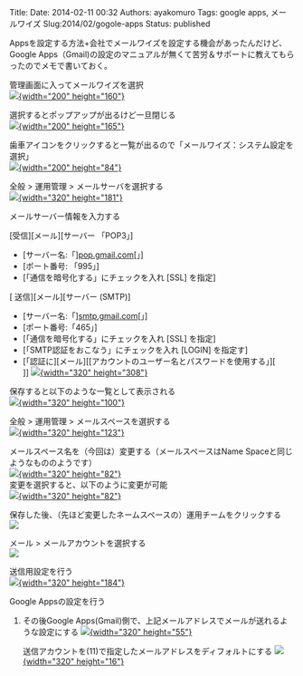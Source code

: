 Title: 
Date: 2014-02-11 00:32
Authors: ayakomuro
Tags:  google apps, メールワイズ
Slug:2014/02/gogole-apps
Status: published


Appsを設定する方法+会社でメールワイズを設定する機会があったんだけど、Google
Apps（Gmail)の設定のマニュアルが無くて苦労＆サポートに教えてもらったのでメモで書いておく。



管理画面に入ってメールワイズを選択  
[![](http://3.bp.blogspot.com/-wUvY3PgTA3o/Uvlp5YxCemI/AAAAAAAAZYA/zBzXP71zTCg/s1600/%E3%82%B9%E3%82%AF%E3%83%AA%E3%83%BC%E3%83%B3%E3%82%B7%E3%83%A7%E3%83%83%E3%83%88+2014-02-10+10.41.53.png){width="200"
height="160"}](http://3.bp.blogspot.com/-wUvY3PgTA3o/Uvlp5YxCemI/AAAAAAAAZYA/zBzXP71zTCg/s1600/%E3%82%B9%E3%82%AF%E3%83%AA%E3%83%BC%E3%83%B3%E3%82%B7%E3%83%A7%E3%83%83%E3%83%88+2014-02-10+10.41.53.png)

選択するとポップアップが出るけど一旦閉じる  
[![](http://3.bp.blogspot.com/-mGbxGtxXzCc/UvlqQsC2NxI/AAAAAAAAZYI/HmbuA1RReIk/s1600/%E3%82%B9%E3%82%AF%E3%83%AA%E3%83%BC%E3%83%B3%E3%82%B7%E3%83%A7%E3%83%83%E3%83%88+2014-02-10+10.41.59.png){width="200"
height="165"}](http://3.bp.blogspot.com/-mGbxGtxXzCc/UvlqQsC2NxI/AAAAAAAAZYI/HmbuA1RReIk/s1600/%E3%82%B9%E3%82%AF%E3%83%AA%E3%83%BC%E3%83%B3%E3%82%B7%E3%83%A7%E3%83%83%E3%83%88+2014-02-10+10.41.59.png)

歯車アイコンをクリックすると一覧が出るので「メールワイズ：システム設定を選択」  
[![](http://2.bp.blogspot.com/-HUu61ozW45Q/Uvlqzjftz6I/AAAAAAAAZYQ/XG5iRf-wyik/s1600/%E3%82%B9%E3%82%AF%E3%83%AA%E3%83%BC%E3%83%B3%E3%82%B7%E3%83%A7%E3%83%83%E3%83%88+2014-02-10+10.42.30.png){width="200"
height="84"}](http://2.bp.blogspot.com/-HUu61ozW45Q/Uvlqzjftz6I/AAAAAAAAZYQ/XG5iRf-wyik/s1600/%E3%82%B9%E3%82%AF%E3%83%AA%E3%83%BC%E3%83%B3%E3%82%B7%E3%83%A7%E3%83%83%E3%83%88+2014-02-10+10.42.30.png)

全般 \> 運用管理 \> メールサーバを選択する  
[![](http://4.bp.blogspot.com/-9hRsSjW8WCg/UvlrSmNZx_I/AAAAAAAAZYY/eN-omswwJ04/s1600/%E3%82%B9%E3%82%AF%E3%83%AA%E3%83%BC%E3%83%B3%E3%82%B7%E3%83%A7%E3%83%83%E3%83%88+2014-02-10+10.42.44.png){width="320"
height="181"}](http://4.bp.blogspot.com/-9hRsSjW8WCg/UvlrSmNZx_I/AAAAAAAAZYY/eN-omswwJ04/s1600/%E3%82%B9%E3%82%AF%E3%83%AA%E3%83%BC%E3%83%B3%E3%82%B7%E3%83%A7%E3%83%83%E3%83%88+2014-02-10+10.42.44.png)

メールサーバー情報を入力する

[受信][メール][サーバー
「POP3」]

-   [サーバー名:「][pop.gmail.com](http://pop.gmail.com/)[」]
-   [ポート番号:
    「995」]
-   [「通信を暗号化する」にチェックを入れ \[SSL\]
    を指定]

[ 送信][メール][サーバー
(SMTP)]

-   [サーバー名:「][smtp.gmail.com](http://smtp.gmail.com/)[」]
-   [ポート番号:「465」]
-   [「通信を暗号化する」にチェックを入れ \[SSL\]
    を指定]
-   [「SMTP認証をおこなう」にチェックを入れ \[LOGIN\]
    を指定す]
-   [「認証に][メール][[アカウントのユーザー名とパスワードを使用する」][  
   ]]
    [![](http://2.bp.blogspot.com/-WUFnAU4C6vA/Uvlr0dj3e6I/AAAAAAAAZYg/zftav5X5Szw/s1600/%E3%82%B9%E3%82%AF%E3%83%AA%E3%83%BC%E3%83%B3%E3%82%B7%E3%83%A7%E3%83%83%E3%83%88+2014-02-10+10.44.05.png){width="320"
    height="308"}](http://2.bp.blogspot.com/-WUFnAU4C6vA/Uvlr0dj3e6I/AAAAAAAAZYg/zftav5X5Szw/s1600/%E3%82%B9%E3%82%AF%E3%83%AA%E3%83%BC%E3%83%B3%E3%82%B7%E3%83%A7%E3%83%83%E3%83%88+2014-02-10+10.44.05.png)

保存すると以下のような一覧として表示される  
[![](http://3.bp.blogspot.com/-Wet-uo6-9QE/Uvlsw7gR2AI/AAAAAAAAZYo/oLKggVCWdpI/s1600/%E3%82%B9%E3%82%AF%E3%83%AA%E3%83%BC%E3%83%B3%E3%82%B7%E3%83%A7%E3%83%83%E3%83%88+2014-02-10+10.45.05.png){width="320"
height="100"}](http://3.bp.blogspot.com/-Wet-uo6-9QE/Uvlsw7gR2AI/AAAAAAAAZYo/oLKggVCWdpI/s1600/%E3%82%B9%E3%82%AF%E3%83%AA%E3%83%BC%E3%83%B3%E3%82%B7%E3%83%A7%E3%83%83%E3%83%88+2014-02-10+10.45.05.png)

全般 \> 運用管理 \> メールスペースを選択する  
[![](http://4.bp.blogspot.com/-PDoFmJJwTOc/Uvls5N0sZKI/AAAAAAAAZYw/4YYghShRDuw/s1600/%E3%82%B9%E3%82%AF%E3%83%AA%E3%83%BC%E3%83%B3%E3%82%B7%E3%83%A7%E3%83%83%E3%83%88+2014-02-10+10.45.42.png){width="320"
height="123"}](http://4.bp.blogspot.com/-PDoFmJJwTOc/Uvls5N0sZKI/AAAAAAAAZYw/4YYghShRDuw/s1600/%E3%82%B9%E3%82%AF%E3%83%AA%E3%83%BC%E3%83%B3%E3%82%B7%E3%83%A7%E3%83%83%E3%83%88+2014-02-10+10.45.42.png)

メールスペース名を（今回は）変更する（メールスペースはName
Spaceと同じようなもののようです）  
[![](http://4.bp.blogspot.com/-4RIC-GbJhtQ/UvltHMemzEI/AAAAAAAAZY4/XFcd108rSR8/s1600/%E3%82%B9%E3%82%AF%E3%83%AA%E3%83%BC%E3%83%B3%E3%82%B7%E3%83%A7%E3%83%83%E3%83%88+2014-02-10+10.46.12.png){width="320"
height="82"}](http://4.bp.blogspot.com/-4RIC-GbJhtQ/UvltHMemzEI/AAAAAAAAZY4/XFcd108rSR8/s1600/%E3%82%B9%E3%82%AF%E3%83%AA%E3%83%BC%E3%83%B3%E3%82%B7%E3%83%A7%E3%83%83%E3%83%88+2014-02-10+10.46.12.png)  
変更を選択すると、以下のように変更が可能  
[![](http://4.bp.blogspot.com/-lAtQi128nO4/UvltOI6tAII/AAAAAAAAZZA/bhE6R6mysvE/s1600/%E3%82%B9%E3%82%AF%E3%83%AA%E3%83%BC%E3%83%B3%E3%82%B7%E3%83%A7%E3%83%83%E3%83%88+2014-02-10+10.46.24.png){width="320"
height="82"}](http://4.bp.blogspot.com/-lAtQi128nO4/UvltOI6tAII/AAAAAAAAZZA/bhE6R6mysvE/s1600/%E3%82%B9%E3%82%AF%E3%83%AA%E3%83%BC%E3%83%B3%E3%82%B7%E3%83%A7%E3%83%83%E3%83%88+2014-02-10+10.46.24.png)

保存した後、（先ほど変更したネームスペースの）運用チームをクリックする  
[![](http://2.bp.blogspot.com/-Fraq7Bs4Yeo/Uvltnu4nKMI/AAAAAAAAZZI/Eif9iRwnsdo/s1600/%E3%82%B9%E3%82%AF%E3%83%AA%E3%83%BC%E3%83%B3%E3%82%B7%E3%83%A7%E3%83%83%E3%83%88+2014-02-10+10.46.47.png)](http://2.bp.blogspot.com/-Fraq7Bs4Yeo/Uvltnu4nKMI/AAAAAAAAZZI/Eif9iRwnsdo/s1600/%E3%82%B9%E3%82%AF%E3%83%AA%E3%83%BC%E3%83%B3%E3%82%B7%E3%83%A7%E3%83%83%E3%83%88+2014-02-10+10.46.47.png)

メール \> メールアカウントを選択する  
[![](http://2.bp.blogspot.com/-dJijCHBNCXg/UvltypA475I/AAAAAAAAZZQ/YzhuNgBmFks/s1600/%E3%82%B9%E3%82%AF%E3%83%AA%E3%83%BC%E3%83%B3%E3%82%B7%E3%83%A7%E3%83%83%E3%83%88+2014-02-10+10.46.56.png)](http://2.bp.blogspot.com/-dJijCHBNCXg/UvltypA475I/AAAAAAAAZZQ/YzhuNgBmFks/s1600/%E3%82%B9%E3%82%AF%E3%83%AA%E3%83%BC%E3%83%B3%E3%82%B7%E3%83%A7%E3%83%83%E3%83%88+2014-02-10+10.46.56.png)

送信用設定を行う  
[![](http://1.bp.blogspot.com/-w1GjpnK3zvU/UvlushfyZdI/AAAAAAAAZZc/XjbYhPQjtqM/s1600/%E3%82%B9%E3%82%AF%E3%83%AA%E3%83%BC%E3%83%B3%E3%82%B7%E3%83%A7%E3%83%83%E3%83%88+2014-02-10+10.47.46.png){width="320"
height="184"}](http://1.bp.blogspot.com/-w1GjpnK3zvU/UvlushfyZdI/AAAAAAAAZZc/XjbYhPQjtqM/s1600/%E3%82%B9%E3%82%AF%E3%83%AA%E3%83%BC%E3%83%B3%E3%82%B7%E3%83%A7%E3%83%83%E3%83%88+2014-02-10+10.47.46.png)







Google Appsの設定を行う



1.  その後Google
    Apps(Gmail)側で、上記メールアドレスでメールが送れるような設定にする
    [![](http://3.bp.blogspot.com/-NWuQ_L5KIGU/UvlvO9hEYYI/AAAAAAAAZZk/laC2Lo9GGmI/s1600/%E3%82%B9%E3%82%AF%E3%83%AA%E3%83%BC%E3%83%B3%E3%82%B7%E3%83%A7%E3%83%83%E3%83%88+2014-02-10+11.03.07.png){width="320"
    height="55"}](http://3.bp.blogspot.com/-NWuQ_L5KIGU/UvlvO9hEYYI/AAAAAAAAZZk/laC2Lo9GGmI/s1600/%E3%82%B9%E3%82%AF%E3%83%AA%E3%83%BC%E3%83%B3%E3%82%B7%E3%83%A7%E3%83%83%E3%83%88+2014-02-10+11.03.07.png)

    送信アカウントを(11)で指定したメールアドレスをディフォルトにする
    [![](http://1.bp.blogspot.com/-XGnZyTn21v4/UvlvZ2RkSFI/AAAAAAAAZZs/o1DLLwzMuVA/s1600/%E3%82%B9%E3%82%AF%E3%83%AA%E3%83%BC%E3%83%B3%E3%82%B7%E3%83%A7%E3%83%83%E3%83%88+2014-02-10+11.03.28.png){width="320"
    height="16"}](http://1.bp.blogspot.com/-XGnZyTn21v4/UvlvZ2RkSFI/AAAAAAAAZZs/o1DLLwzMuVA/s1600/%E3%82%B9%E3%82%AF%E3%83%AA%E3%83%BC%E3%83%B3%E3%82%B7%E3%83%A7%E3%83%83%E3%83%88+2014-02-10+11.03.28.png)

<!-- -->
